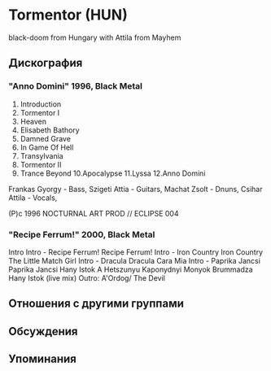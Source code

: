 # Tormentor (HUN)

black-doom from Hungary with Attila from Mayhem

## Дискография

### "Anno Domini" 1996, Black Metal

1.  Introduction
2.  Tormentor I
3.  Heaven
4.  Elisabeth Bathory
5.  Damned Grave
6.  In Game Of Hell
7.  Transylvania
8.  Tormentor II
9.  Trance Beyond
10.Apocalypse
11.Lyssa
12.Anno Domini

Frankas Gyorgy - Bass,
Szigeti Attia - Guitars,
Machat Zsolt - Dnuns,
Csihar Attila - Vocals,

(P)c 1996 NOCTURNAL ART PROD // ECLIPSE 004

### "Recipe Ferrum!" 2000, Black Metal

Intro
Intro - Recipe Ferrum!
Recipe Ferrum!
Intro - Iron Country
Iron Country
The Little Match Girl
Intro - Dracula
Dracula
Cara Mia
Intro - Paprika Jancsi
Paprika Jancsi
Hany Istok
A Hetszunyu Kaponydnyi Monyok
Brummadza
Hany Istok (live mix)
Outro: A'Ordog/ The Devil




## Отношения с другими группами


## Обсуждения


## Упоминания


